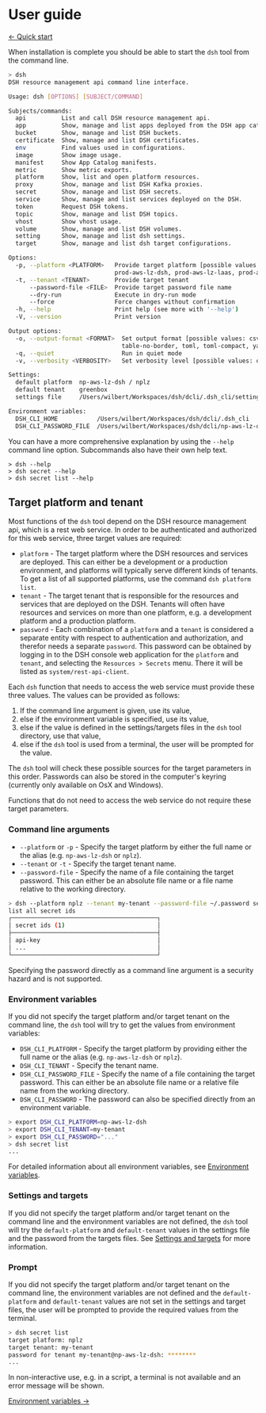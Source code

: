 # User guide

[&#x2190; Quick start](quick_start.md)

When installation is complete you should be able to start the `dsh` tool from the command line.

```bash
> dsh
DSH resource management api command line interface.

Usage: dsh [OPTIONS] [SUBJECT/COMMAND]

Subjects/commands:
  api          List and call DSH resource management api.
  app          Show, manage and list apps deployed from the DSH app catalog.
  bucket       Show, manage and list DSH buckets.
  certificate  Show, manage and list DSH certificates.
  env          Find values used in configurations.
  image        Show image usage.
  manifest     Show App Catalog manifests.
  metric       Show metric exports.
  platform     Show, list and open platform resources.
  proxy        Show, manage and list DSH Kafka proxies.
  secret       Show, manage and list DSH secrets.
  service      Show, manage and list services deployed on the DSH.
  token        Request DSH tokens.
  topic        Show, manage and list DSH topics.
  vhost        Show vhost usage.
  volume       Show, manage and list DSH volumes.
  setting      Show, manage and list dsh settings.
  target       Show, manage and list dsh target configurations.

Options:
  -p, --platform <PLATFORM>   Provide target platform [possible values: np-aws-lz-dsh, poc-aws-dsh, prod-aws-dsh,
                              prod-aws-lz-dsh, prod-aws-lz-laas, prod-azure-dsh]
  -t, --tenant <TENANT>       Provide target tenant
      --password-file <FILE>  Provide target password file name
      --dry-run               Execute in dry-run mode
      --force                 Force changes without confirmation
  -h, --help                  Print help (see more with '--help')
  -V, --version               Print version

Output options:
  -o, --output-format <FORMAT>  Set output format [possible values: csv, json, json-compact, plain, quiet, table,
                                table-no-border, toml, toml-compact, yaml]
  -q, --quiet                   Run in quiet mode
  -v, --verbosity <VERBOSITY>   Set verbosity level [possible values: off, low, medium, high]

Settings:
  default platform  np-aws-lz-dsh / nplz
  default tenant    greenbox
  settings file     /Users/wilbert/Workspaces/dsh/dcli/.dsh_cli/settings.toml

Environment variables:
  DSH_CLI_HOME           /Users/wilbert/Workspaces/dsh/dcli/.dsh_cli
  DSH_CLI_PASSWORD_FILE  /Users/wilbert/Workspaces/dsh/dcli/np-aws-lz-dsh.greenbox.pwd
```

You can have a more comprehensive explanation by using the `--help` command line option.
Subcommands also have their own help text.

```
> dsh --help
> dsh secret --help
> dsh secret list --help
```

## Target platform and tenant

Most functions of the `dsh` tool depend on the DSH resource management api,
which is a rest web service.
In order to be authenticated and authorized for this web service,
three target values are required:

* `platform` - The target platform where the DSH resources and services are deployed.
  This can either be a development or a production environment,
  and platforms will typically serve different kinds of tenants.
  To get a list of all supported platforms, use the command `dsh platform list`.
* `tenant` - The target tenant that is responsible for the resources and services
  that are deployed on the DSH. Tenants will often have resources and services
  on more than one platform, e.g. a development platform and a production platform.
* `password` - Each combination of a `platform` and a `tenant` is considered
  a separate entity with respect to authentication and authorization,
  and therefor needs a separate `password`.
  This password can be obtained by logging in to the DSH console web application
  for the `platform` and `tenant`, and selecting the `Resources > Secrets` menu.
  There it will be listed as `system/rest-api-client`.

Each `dsh` function that needs to access the web service must provide these three values.
The values can be provided as follows:

1. If the command line argument is given, use its value,
1. else if the environment variable is specified, use its value,
1. else if the value is defined in the settings/targets files in the `dsh` tool directory,
   use that value,
1. else if the `dsh` tool is used from a terminal, the user will be prompted for the value.

The `dsh` tool will check these possible sources for the target parameters in this order.
Passwords can also be stored in the computer's keyring
(currently only available on OsX and Windows).

Functions that do not need to access the web service do not require these target parameters.

### Command line arguments

* `--platform` or `-p` - Specify the target platform by either the full name
  or the alias (e.g. `np-aws-lz-dsh` or `nplz`).
* `--tenant` or `-t` - Specify the target tenant name.
* `--password-file` - Specify the name of a file containing the target password.
  This can either be an absolute file name
  or a file name relative to the working directory.

```bash
> dsh --platform nplz --tenant my-tenant --password-file ~/.password secret list
list all secret ids
┌─────────────────────────────────────────┐
│ secret ids (1)                          │
├─────────────────────────────────────────┤
│ api-key                                 │
│ ...                                     │
└─────────────────────────────────────────┘
```

Specifying the password directly as a command line argument is a security hazard
and is not supported.

### Environment variables

If you did not specify the target platform and/or target tenant on the command line,
the `dsh` tool will try to get the values from environment variables:

* `DSH_CLI_PLATFORM` - Specify the target platform by providing either the full name or the alias
  (e.g. `np-aws-lz-dsh` or `nplz`).
* `DSH_CLI_TENANT` - Specify the tenant name.
* `DSH_CLI_PASSWORD_FILE` - Specify the name of a file containing the target password.
  This can either be an absolute file name
  or a relative file name from the working directory.
* `DSH_CLI_PASSWORD` - The password can also be specified directly from an environment variable.

```bash
> export DSH_CLI_PLATFORM=np-aws-lz-dsh
> export DSH_CLI_TENANT=my-tenant
> export DSH_CLI_PASSWORD="..."
> dsh secret list
...
```

For detailed information about all environment variables,
see [Environment variables](environment_variables.md).

### Settings and targets

If you did not specify the target platform and/or target tenant on the command line
and the environment variables are not defined,
the `dsh` tool will try the `default-platform` and `default-tenant` values in the settings file
and the password from the targets files. See [Settings and targets](settings_targets.md)
for more information.

### Prompt

If you did not specify the target platform and/or target tenant on the command line,
the environment variables are not defined and the `default-platform` and `default-tenant`
values are not set in the settings and target files,
the user will be prompted to provide the required values from the terminal.

```bash
> dsh secret list
target platform: nplz
target tenant: my-tenant
password for tenant my-tenant@np-aws-lz-dsh: ********
...
```

In non-interactive use, e.g. in a script, a terminal is not available and an error message
will be shown.

[Environment variables &#x2192;](environment_variables.md)
